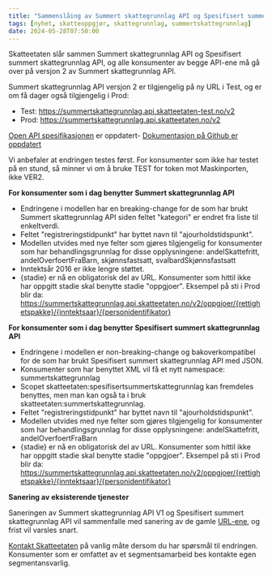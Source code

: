 ```yaml
---
title: "Sammenslåing av Summert skattegrunnlag API og Spesifisert summert skattegrunnlag API"
tags: [nyhet, skatteoppgjør, skattegrunnlag, summertskattegrunnlag]
date: 2024-05-28T07:50:00
---
```


Skatteetaten slår sammen Summert skattegrunnlag API og Spesifisert summert skattegrunnlag API, og alle konsumenter av begge API-ene må gå over på versjon 2 av Summert skattegrunnlag API.  

Summert skattegrunnlag API versjon 2 er tilgjengelig på ny URL i Test, og er om få dager også tilgjengelig i Prod: 
- Test: https://summertskattegrunnlag.api.skatteetaten-test.no/v2
- Prod: https://summertskattegrunnlag.api.skatteetaten.no/v2

[Open API spesifikasjonen](https://app.swaggerhub.com/apis/skatteetaten/summert-skattegrunnlag-api/2.0.0) er oppdatert-
[Dokumentasjon på Github er oppdatert](../api/summertskattegrunnlag)

Vi anbefaler at endringen testes først. For konsumenter som ikke har testet på en stund, så minner vi om å bruke TEST for token mot Maskinporten, ikke VER2.

**For konsumenter som i dag benytter Summert skattegrunnlag API**

- Endringene i modellen har en breaking-change for de som har brukt Summert skattegrunnlag API siden feltet "kategori" er endret fra liste til enkeltverdi.
- Feltet "registreringstidpunkt" har byttet navn til "ajourholdstidspunkt".
- Modellen utvides med nye felter som gjøres tilgjengelig for konsumenter som har behandlingsgrunnlag for disse opplysningene: andelSkattefritt, andelOverfoertFraBarn, skjønnsfastsatt, svalbardSkjønnsfastsatt
- Inntektsår 2016 er ikke lengre støttet.
- {stadie} er nå en obligatorisk del av URL. Konsumenter som hittil ikke har oppgitt stadie skal benytte stadie "oppgjoer". Eksempel på sti i Prod blir da: https://summertskattegrunnlag.api.skatteetaten.no/v2/oppgjoer/{rettighetspakke}/{inntektsaar}/{personidentifikator}

**For konsumenter som i dag benytter Spesifisert summert skattegrunnlag API**

- Endringene i modellen er non-breaking-change og bakoverkompatibel for de som har brukt Spesifisert summert skattegrunnlag API med JSON.
- Konsumenter som har benyttet XML vil få et nytt namespace: summertskattegrunnlag
- Scopet skatteetaten:spesifisertsummertskattegrunnlag kan fremdeles benyttes, men man kan også ta i bruk skatteetaten:summertskattegrunnlag.
- Feltet "registreringstidpunkt" har byttet navn til "ajourholdstidspunkt".
- Modellen utvides med nye felter som gjøres tilgjengelig for konsumenter som har behandlingsgrunnlag for disse opplysningene: andelSkattefritt, andelOverfoertFraBarn
- {stadie} er nå en obligatorisk del av URL. Konsumenter som hittil ikke har oppgitt stadie skal benytte stadie "oppgjoer". Eksempel på sti i Prod blir da: https://summertskattegrunnlag.api.skatteetaten.no/v2/oppgjoer/{rettighetspakke}/{inntektsaar}/{personidentifikator}
 
**Sanering av eksisterende tjenester**

Saneringen av Summert skattegrunnlag API V1 og Spesifisert summert skattegrunnlag API vil sammenfalle med sanering av de gamle [URL-ene](https://skatteetaten.github.io/api-dokumentasjon/om/url), og frist vil varsles snart.


[Kontakt Skatteetaten](https://www.skatteetaten.no/deling/kontakt/) på vanlig måte dersom du har spørsmål til endringen. Konsumenter som er omfattet av et segmentsamarbeid bes kontakte egen segmentansvarlig.
